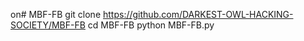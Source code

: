on# MBF-FB
git clone https://github.com/DARKEST-OWL-HACKING-SOCIETY/MBF-FB
cd MBF-FB
python MBF-FB.py
